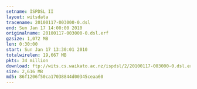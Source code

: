 ```yaml
---
setname: ISPDSL II
layout: witsdata
tracename: 20100117-003000-0.dsl
end: Sun Jan 17 14:00:00 2010
originalname: 20100117-003000-0.dsl.erf
gzsize: 1,072 MB
len: 0:30:00
start: Sun Jan 17 13:30:01 2010
totalwirelen: 19,667 MB
pkts: 34 million
download: ftp://wits.cs.waikato.ac.nz/ispdsl/2/20100117-003000-0.dsl.erf.gz
size: 2,616 MB
md5: 86f1206f50ca17038844d00345ceaa60
---
```

